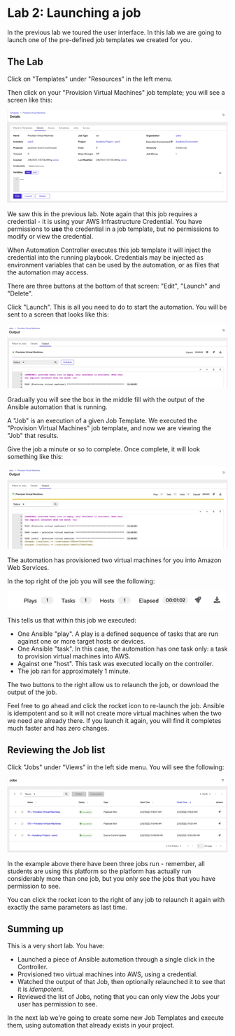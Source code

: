 # Lab 2: Launching a job

In the previous lab we toured the user interface. In this lab we are going to launch one of the pre-defined job templates we created for you.

## The Lab

Click on "Templates" under "Resources" in the left menu.

Then click on your "Provision Virtual Machines" job template; you will see a screen like this:

![Provision Virtual Machines](/student_guide/images/lab1_pvm_view.png)

We saw this in the previous lab. Note again that this job requires a credential - it is using your AWS Infrastructure Credential. You have permissions to **use** the credential in a job template, but no permissions to modify or view the credential.

When Automation Controller executes this job template it will inject the credential into the running playbook. Credentials may be injected as environment variables 
that can be used by the automation, or as files that the automation may access.

There are three buttons at the bottom of that screen: "Edit", "Launch" and "Delete".

Click "Launch". This is all you need to do to start the automation. You will be sent to a screen that looks like this:

![Job running screen](/student_guide/images/lab2_job_running.png)

Gradually you will see the box in the middle fill with the output of the Ansible automation that is running.

A "Job" is an execution of a given Job Template. We executed the "Provision Virtual Machines" job template, and now we are viewing the "Job" that results.

Give the job a minute or so to complete. Once complete, it will look something like this:

![Job complete](/student_guide/images/lab2_job_complete.png)

The automation has provisioned two virtual machines for you into Amazon Web Services.

In the top right of the job you will see the following:

![Job detail](/student_guide/images/lab2_job_buttons.png)

This tells us that within this job we executed:

* One Ansible "play". A play is a defined sequence of tasks that are run against one or more target hosts or devices.
* One Ansible "task". In this case, the automation has one task only: a task to provision virtual machines into AWS.
* Against one "host". This task was executed locally on the controller.
* The job ran for approximately 1 minute.

The two buttons to the right allow us to relaunch the job, or download the output of the job.

Feel free to go ahead and click the rocket icon to re-launch the job. Ansible is idempotent and so it will not create more virtual machines when the two we 
need are already there. If you launch it again, you will find it completes much faster and has zero changes.

## Reviewing the Job list

Click "Jobs" under "Views" in the left side menu. You will see the following:

![Job list](/student_guide/images/lab2_job_list.png)

In the example above there have been three jobs run - remember, all students are using this platform so the platform has actually run considerably more than
one job, but you only see the jobs that you have permission to see.

You can click the rocket icon to the right of any job to relaunch it again with exactly the same parameters as last time.

## Summing up

This is a very short lab. You have:

* Launched a piece of Ansible automation through a single click in the Controller.
* Provisioned two virtual machines into AWS, using a credential.
* Watched the output of that Job, then optionally relaunched it to see that it is *idempotent*.
* Reviewed the list of Jobs, noting that you can only view the Jobs your user has permission to see.

In the next lab we're going to create some new Job Templates and execute them, using automation that already exists in your project.
